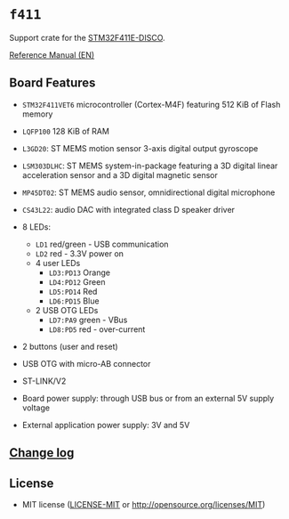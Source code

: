 # `f411`
Support crate for the [STM32F411E-DISCO](https://www.st.com/en/evaluation-tools/32f411ediscovery.html).

[Reference Manual (EN)](https://www.st.com/content/ccc/resource/technical/document/reference_manual/9b/53/39/1c/f7/01/4a/79/DM00119316.pdf/files/DM00119316.pdf/jcr:content/translations/en.DM00119316.pdf)

## Board Features
- `STM32F411VET6` microcontroller (Cortex-M4F) featuring 512 KiB of Flash memory
- `LQFP100` 128 KiB of RAM
- `L3GD20`: ST MEMS motion sensor 3-axis digital output gyroscope
- `LSM303DLHC`: ST MEMS system-in-package featuring a 3D digital linear acceleration sensor and a 3D digital magnetic sensor
- `MP45DT02`: ST MEMS audio sensor, omnidirectional digital microphone
- `CS43L22`: audio DAC with integrated class D speaker driver
- 8 LEDs:
    - `LD1` red/green - USB communication
    - `LD2` red - 3.3V power on
    - 4 user LEDs
        - `LD3:PD13` Orange
        - `LD4:PD12` Green
        - `LD5:PD14` Red
        - `LD6:PD15` Blue
    - 2 USB OTG LEDs
        - `LD7:PA9` green - VBus
        - `LD8:PD5` red - over-current
- 2 buttons (user and reset)
- USB OTG with micro-AB connector

- ST-LINK/V2
- Board power supply: through USB bus or from an external 5V supply voltage
- External application power supply: 3V and 5V

<!-- ## [Documentation](https://docs.rs/f4) -->

## [Change log](CHANGELOG.md)

## License
- MIT license ([LICENSE-MIT](LICENSE-MIT) or http://opensource.org/licenses/MIT)

